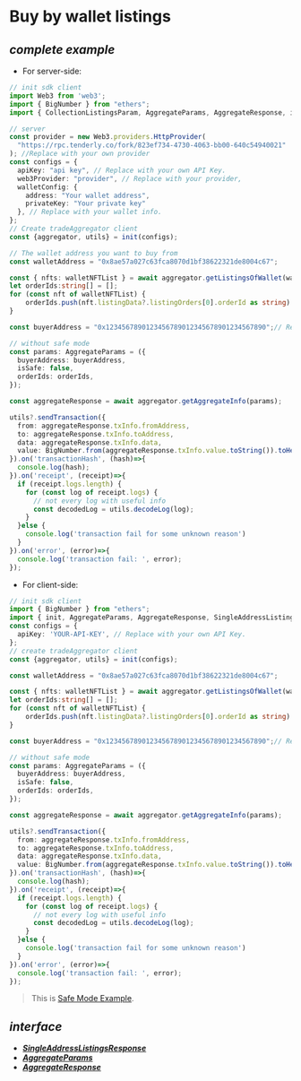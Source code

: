 # Buy by wallet listings
## ***complete example***
- For server-side:
```ts
// init sdk client
import Web3 from 'web3';
import { BigNumber } from "ethers";
import { CollectionListingsParam, AggregateParams, AggregateResponse, init } from "@nftgo/gotrading";

// server
const provider = new Web3.providers.HttpProvider(
  "https://rpc.tenderly.co/fork/823ef734-4730-4063-bb00-640c54940021"
); //Replace with your own provider
const configs = {
  apiKey: "api key", // Replace with your own API Key.
  web3Provider: "provider", // Replace with your provider,
  walletConfig: {
    address: "Your wallet address",
    privateKey: "Your private key"
  }, // Replace with your wallet info.
};
// Create tradeAggregator client
const {aggregator, utils} = init(configs);

// The wallet address you want to buy from
const walletAddress = "0x8ae57a027c63fca8070d1bf38622321de8004c67";

const { nfts: walletNFTList } = await aggregator.getListingsOfWallet(walletAddress);
let orderIds:string[] = [];
for (const nft of walletNFTList) {
    orderIds.push(nft.listingData?.listingOrders[0].orderId as string)
}

const buyerAddress = "0x1234567890123456789012345678901234567890";// Replace with buyer address.

// without safe mode
const params: AggregateParams = ({
  buyerAddress: buyerAddress,
  isSafe: false,
  orderIds: orderIds,
});

const aggregateResponse = await aggregator.getAggregateInfo(params);

utils?.sendTransaction({
  from: aggregateResponse.txInfo.fromAddress,
  to: aggregateResponse.txInfo.toAddress,
  data: aggregateResponse.txInfo.data,
  value: BigNumber.from(aggregateResponse.txInfo.value.toString()).toHexString()
}).on('transactionHash', (hash)=>{
  console.log(hash);
}).on('receipt', (receipt)=>{
  if (receipt.logs.length) {
    for (const log of receipt.logs) {
      // not every log with useful info
      const decodedLog = utils.decodeLog(log);
    }
  }else {
    console.log('transaction fail for some unknown reason')
  }
}).on('error', (error)=>{
  console.log('transaction fail: ', error);
});
```
- For client-side:

```ts
// init sdk client
import { BigNumber } from "ethers";
import { init, AggregateParams, AggregateResponse, SingleAddressListingsResponse } from '@nftgo/gotrading';
const configs = {
  apiKey: 'YOUR-API-KEY', // Replace with your own API Key.
};
// create tradeAggregator client
const {aggregator, utils} = init(configs);

const walletAddress = "0x8ae57a027c63fca8070d1bf38622321de8004c67";

const { nfts: walletNFTList } = await aggregator.getListingsOfWallet(walletAddress);
let orderIds:string[] = [];
for (const nft of walletNFTList) {
    orderIds.push(nft.listingData?.listingOrders[0].orderId as string)
}

const buyerAddress = "0x1234567890123456789012345678901234567890";// Replace with buyer address.

// without safe mode
const params: AggregateParams = ({
  buyerAddress: buyerAddress,
  isSafe: false,
  orderIds: orderIds,
});

const aggregateResponse = await aggregator.getAggregateInfo(params);

utils?.sendTransaction({
  from: aggregateResponse.txInfo.fromAddress,
  to: aggregateResponse.txInfo.toAddress,
  data: aggregateResponse.txInfo.data,
  value: BigNumber.from(aggregateResponse.txInfo.value.toString()).toHexString()
}).on('transactionHash', (hash)=>{
  console.log(hash);
}).on('receipt', (receipt)=>{
  if (receipt.logs.length) {
    for (const log of receipt.logs) {
      // not every log with useful info
      const decodedLog = utils.decodeLog(log);
    }
  }else {
    console.log('transaction fail for some unknown reason')
  }
}).on('error', (error)=>{
  console.log('transaction fail: ', error);
});
```
>
> This is [Safe Mode Example](https://github.com/NFTGo/GoTrading-js/blob/feat/draft/docs/interfaces/BuyByCollectionListings.md).

## ***interface***
  - [***SingleAddressListingsResponse***](https://github.com/NFTGo/GoTrading-js/blob/feat/draft/docs/interfaces/SingleAddressListingsResponse.md)
  - [***AggregateParams***](https://github.com/NFTGo/GoTrading-js/blob/feat/draft/docs/interfaces/TradeAggregatorParams.md)
  - [***AggregateResponse***](https://github.com/NFTGo/GoTrading-js/blob/feat/draft/docs/interfaces/TradeAggregatorResponse.md)
